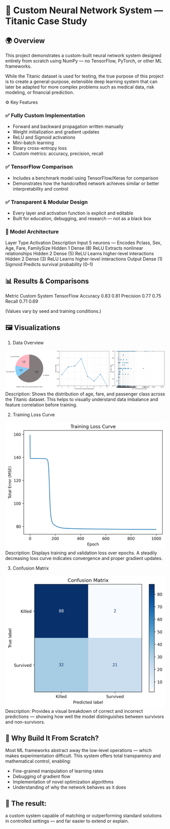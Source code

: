 # 🧠 Custom Neural Network System — Titanic Case Study
## 🌍 Overview

This project demonstrates a custom-built neural network system designed entirely from scratch using NumPy — no TensorFlow, PyTorch, or other ML frameworks.

While the Titanic dataset is used for testing, the true purpose of this project is to create a general-purpose, extensible deep learning system that can later be adapted for more complex problems such as medical data, risk modeling, or financial prediction.

⚙️ Key Features

### ✅ Fully Custom Implementation

- Forward and backward propagation written manually
- Weight initialization and gradient updates
- ReLU and Sigmoid activations
- Mini-batch learning
- Binary cross-entropy loss
- Custom metrics: accuracy, precision, recall

### ✅ TensorFlow Comparison
- Includes a benchmark model using TensorFlow/Keras for comparison
- Demonstrates how the handcrafted network achieves similar or better interpretability and control

### ✅ Transparent & Modular Design
- Every layer and activation function is explicit and editable
- Built for education, debugging, and research — not as a black box

### 🧩 Model Architecture
Layer	Type	Activation	Description
Input	5 neurons	—	Encodes Pclass, Sex, Age, Fare, FamilySize
Hidden 1	Dense (8)	ReLU	Extracts nonlinear relationships
Hidden 2	Dense (5)	ReLU	Learns higher-level interactions
Hidden 2	Dense (3)	ReLU	Learns higher-level interactions
Output	Dense (1)	Sigmoid	Predicts survival probability (0–1)

## 📊 Results & Comparisons
Metric	    Custom System	TensorFlow
Accuracy	0.83	        0.81
Precision	0.77	        0.75
Recall	    0.71	        0.69

(Values vary by seed and training conditions.)

## 🖼️ Visualizations
1. Data Overview

![Data Plot](docs/data_plot.png)
Description: Shows the distribution of age, fare, and passenger class across the Titanic dataset. This helps to visually understand data imbalance and feature correlation before training.

2. Training Loss Curve

![Loss Curve](docs/loss_curve.png)
Description: Displays training and validation loss over epochs. A steadily decreasing loss curve indicates convergence and proper gradient updates.

3. Confusion Matrix

![Confusion Matrix](docs/confusion_matrix.png)
Description: Provides a visual breakdown of correct and incorrect predictions — showing how well the model distinguishes between survivors and non-survivors.

## 🧠 Why Build It From Scratch?

Most ML frameworks abstract away the low-level operations — which makes experimentation difficult.
This system offers total transparency and mathematical control, enabling:
- Fine-grained manipulation of learning rates
- Debugging of gradient flow
- Implementation of novel optimization algorithms
- Understanding of why the network behaves as it does

## 🚀 The result: 
a custom system capable of matching or outperforming standard solutions in controlled settings — and far easier to extend or explain.
